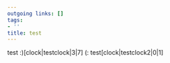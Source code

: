 ```yaml
---
outgoing links: []
tags:
- ''
title: test
---
```

test :)[clock|testclock|3|7]
(: test[clock|testclock2|0|1]